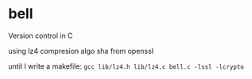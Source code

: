 # bell
Version control in C

using lz4 compresion algo
sha from openssl

until I write a makefile:
`gcc lib/lz4.h lib/lz4.c bell.c -lssl -lcrypto`


